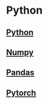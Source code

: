 # Python 

## [Python](https://github.com/kps990515/AI/tree/main/python)
## [Numpy](https://github.com/kps990515/AI/tree/main/Numpy)
## [Pandas](https://github.com/kps990515/AI/tree/main/Pandas)
## [Pytorch](https://github.com/kps990515/AI/tree/main/Pytorch)